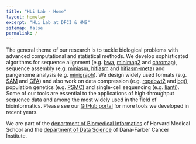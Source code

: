 ```yaml
---
title: "HLi Lab - Home"
layout: homelay
excerpt: "HLi Lab at DFCI & HMS"
sitemap: false
permalink: /
---
```


The general theme of our research is to tackle biological problems with
advanced computational and statistical methods. We develop sophisticated
algorithms for sequence alignment (e.g. [bwa][bwa], [minimap2][mm2] and
[chromap][cm]), sequence assembly (e.g. [miniasm][ma], [hifiasm][ha] and
[hifiasm-meta][hm]) and pangenome analysis (e.g. [minigraph][mg]). We design
widely used formats (e.g. [SAM][sam] and [GFA][gfa]) and also work on data
compression (e.g. [ropebwt2][rb2] and [bgt][bgt]), population genetics (e.g.
[PSMC][psmc]) and single-cell sequencing (e.g. [lianti][lianti]). Some of our
tools are essential to the applications of high-throughput sequence data and
among the most widely used in the field of bioinformatics. Please see our
[GitHub portal][github] for more tools we developed in recent years.

<!--
In the past, we have analyzed single-cell sequence data to investigate mosaic
between cells. We are also interested in questions related to evolution, from
species evolution over hundreds of millions of years, to human evolution in the
past hundreds of thousands of years, all the way down to cell evolution in
hundreds of cell cycles.
-->

We are part of the [department of Biomedical Informatics][dbmi] of Harvard
Medical School and the [department of Data Science][ds] of Dana-Farber Cancer
Institute.
<!--
We are an established young lab and **[are looking for](vacancies)
passionate PhD students and postdocs to join our team!**
-->

[dbmi]: http://dbmi.hms.harvard.edu
[ds]: http://ds.dfci.harvard.edu
[bwa]: https://github.com/lh3/bwa
[lianti]: https://github.com/lh3/lianti
[bgt]: https://github.com/lh3/bgt
[rb2]: https://github.com/lh3/ropebwt2
[mm2]: https://github.com/lh3/minimap2
[mg]: https://github.com/lh3/minigraph
[ma]: https://github.com/lh3/miniasm
[ha]: https://github.com/chhylp123/hifiasm
[hm]: https://github.com/xfengnefx/hifiasm-meta
[cm]: https://github.com/haowenz/chromap
[sam]: https://en.wikipedia.org/wiki/SAM_(file_format)
[gfa]: http://gfa-spec.github.io/GFA-spec/GFA1.html
[psmc]: https://github.com/lh3/psmc
[github]: https://github.com/hlilab
